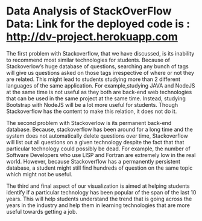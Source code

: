 # Data Analysis of StackOverFlow Data:  Link for the deployed code is : http://dv-project.herokuapp.com


The first problem with Stackoverflow, that we have discussed, is its inability to recommend most similar technologies for students. Because of Stackoverlow’s huge database of questions, searching any bunch of tags will give us questions asked on those tags irrespective of where or not they are related. This might lead to students studying more than 2 different languages of the same application. For example,studying JAVA and NodeJS at the same time is not useful as they both are back-end web technologies that can be used in the same project at the same time. Instead, studying Bootstrap with NodeJS will be a lot more useful for students. Though Stackoverflow has the content to make this relation, it does not do it.

The second problem with Stackoverlow is its permanent back-end database. Because, stackoverflow has been around for a long time and the system does not automatically delete questions over time, Stackoverflow will list out all questions on a given technology despite the fact that that particular technology could possibly be dead. For example, the number of Software Developers who use LISP and Fortran are extremely low in the real world. However, because Stackoverflow has a permanently persistent database, a student might still find hundreds of question on the same topic which might not be useful.

The third and final aspect of our visualization is aimed at helping students identify if a particular technology has been popular of the span of the last 10 years. This will help students understand the trend that is going across the years in the industry and help them in learning technologies that are more useful towards getting a job.
